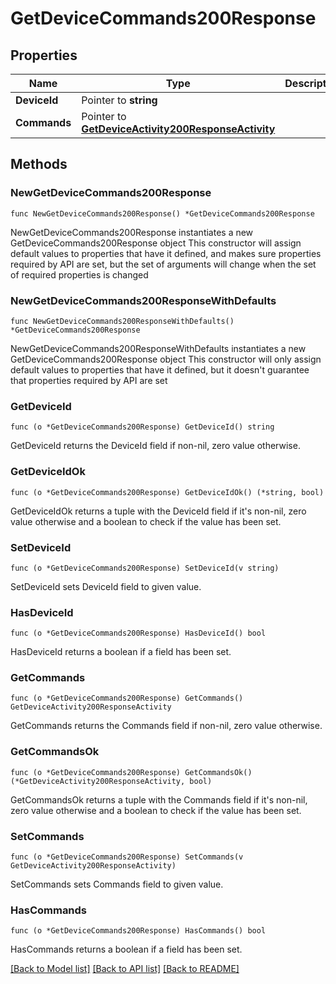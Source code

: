 # GetDeviceCommands200Response

## Properties

Name | Type | Description | Notes
------------ | ------------- | ------------- | -------------
**DeviceId** | Pointer to **string** |  | [optional] 
**Commands** | Pointer to [**GetDeviceActivity200ResponseActivity**](GetDeviceActivity200ResponseActivity.md) |  | [optional] 

## Methods

### NewGetDeviceCommands200Response

`func NewGetDeviceCommands200Response() *GetDeviceCommands200Response`

NewGetDeviceCommands200Response instantiates a new GetDeviceCommands200Response object
This constructor will assign default values to properties that have it defined,
and makes sure properties required by API are set, but the set of arguments
will change when the set of required properties is changed

### NewGetDeviceCommands200ResponseWithDefaults

`func NewGetDeviceCommands200ResponseWithDefaults() *GetDeviceCommands200Response`

NewGetDeviceCommands200ResponseWithDefaults instantiates a new GetDeviceCommands200Response object
This constructor will only assign default values to properties that have it defined,
but it doesn't guarantee that properties required by API are set

### GetDeviceId

`func (o *GetDeviceCommands200Response) GetDeviceId() string`

GetDeviceId returns the DeviceId field if non-nil, zero value otherwise.

### GetDeviceIdOk

`func (o *GetDeviceCommands200Response) GetDeviceIdOk() (*string, bool)`

GetDeviceIdOk returns a tuple with the DeviceId field if it's non-nil, zero value otherwise
and a boolean to check if the value has been set.

### SetDeviceId

`func (o *GetDeviceCommands200Response) SetDeviceId(v string)`

SetDeviceId sets DeviceId field to given value.

### HasDeviceId

`func (o *GetDeviceCommands200Response) HasDeviceId() bool`

HasDeviceId returns a boolean if a field has been set.

### GetCommands

`func (o *GetDeviceCommands200Response) GetCommands() GetDeviceActivity200ResponseActivity`

GetCommands returns the Commands field if non-nil, zero value otherwise.

### GetCommandsOk

`func (o *GetDeviceCommands200Response) GetCommandsOk() (*GetDeviceActivity200ResponseActivity, bool)`

GetCommandsOk returns a tuple with the Commands field if it's non-nil, zero value otherwise
and a boolean to check if the value has been set.

### SetCommands

`func (o *GetDeviceCommands200Response) SetCommands(v GetDeviceActivity200ResponseActivity)`

SetCommands sets Commands field to given value.

### HasCommands

`func (o *GetDeviceCommands200Response) HasCommands() bool`

HasCommands returns a boolean if a field has been set.


[[Back to Model list]](../README.md#documentation-for-models) [[Back to API list]](../README.md#documentation-for-api-endpoints) [[Back to README]](../README.md)


